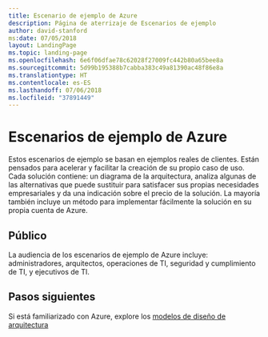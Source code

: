 ```yaml
---
title: Escenario de ejemplo de Azure
description: Página de aterrizaje de Escenarios de ejemplo
author: david-stanford
ms:date: 07/05/2018
layout: LandingPage
ms.topic: landing-page
ms.openlocfilehash: 6e6f06dfae78c62028f27009fc442b80a65bee8a
ms.sourcegitcommit: 5d99b195388b7cabba383c49a81390ac48f86e8a
ms.translationtype: HT
ms.contentlocale: es-ES
ms.lasthandoff: 07/06/2018
ms.locfileid: "37891449"
---
```

# <a name="azure-example-scenarios"></a>Escenarios de ejemplo de Azure

Estos escenarios de ejemplo se basan en ejemplos reales de clientes. Están pensados para acelerar y facilitar la creación de su propio caso de uso. Cada solución contiene: un diagrama de la arquitectura, analiza algunas de las alternativas que puede sustituir para satisfacer sus propias necesidades empresariales y da una indicación sobre el precio de la solución.  La mayoría también incluye un método para implementar fácilmente la solución en su propia cuenta de Azure.

## <a name="audience"></a>Público

La audiencia de los escenarios de ejemplo de Azure incluye: administradores, arquitectos, operaciones de TI, seguridad y cumplimiento de TI, y ejecutivos de TI.

## <a name="next-steps"></a>Pasos siguientes

Si está familiarizado con Azure, explore los [modelos de diseño de arquitectura][design-patterns]

[design-patterns]: https://docs.microsoft.com/en-us/azure/architecture/patterns/